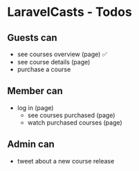 # LaravelCasts - Todos

## Guests can
* see courses overview (page) ✅
* see course details (page)
* purchase a course 

## Member can
* log in (page)
    * see courses purchased (page)
    * watch purchased courses (page)

## Admin can
* tweet about a new course release
